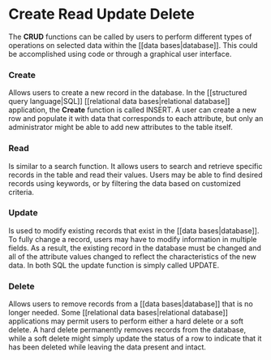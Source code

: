 # Create Read Update Delete
The **CRUD** functions can be called by users to perform different types of operations on selected data within the [[data bases|database]]. This could be accomplished using code or through a graphical user interface.

### Create
 Allows users to create a new record in the database. In the [[structured query language|SQL]] [[relational data bases|relational database]] application, the **Create** function is called INSERT. A user can create a new row and populate it with data that corresponds to each attribute, but only an administrator might be able to add new attributes to the table itself.

### Read
Is similar to a search function. It allows users to search and retrieve specific records in the table and read their values. Users may be able to find desired records using keywords, or by filtering the data based on customized criteria.

### Update
Is used to modify existing records that exist in the [[data bases|database]]. To fully change a record, users may have to modify information in multiple fields. As a result, the existing record in the database must be changed and all of the attribute values changed to reflect the characteristics of the new data. In both SQL the update function is simply called UPDATE.

### Delete
 Allows users to remove records from a [[data bases|database]] that is no longer needed. Some [[relational data bases|relational database]] applications may permit users to perform either a hard delete or a soft delete. A hard delete permanently removes records from the database, while a soft delete might simply update the status of a row to indicate that it has been deleted while leaving the data present and intact.